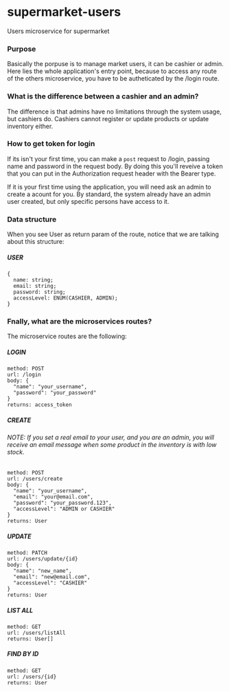 # supermarket-users
Users microservice for supermarket

### Purpose
Basically the porpuse is to manage market users, it can be cashier or admin.
Here lies the whole application's entry point, because to access any route of the others microservice, you have to be autheticated by the /login route.

### What is the difference between a cashier and an admin?
The difference is that admins have no limitations through the system usage, but cashiers do.
Cashiers cannot register or update products or update inventory either.

### How to get token for login
If its isn't your first time, you can make a ```post``` request to /login, passing name and password in the request body.
By doing this you'll reveive a token that you can put in the Authorization request header with the Bearer type.

If it is your first time using the application, you will need ask an admin to create a acount for you. By standard, the system already have
an admin user created, but only specific persons have access to it.

### Data structure
When you see User as return param of the route, notice that we are talking about this structure:

##### USER
```
{
  name: string;
  email: string;
  password: string;
  accessLevel: ENUM(CASHIER, ADMIN);
}
```

### Fnally, what are the microservices routes?
The microservice routes are the following:

##### LOGIN
```
method: POST
url: /login
body: {
  "name": "your_username",
  "password": "your_password"
}
returns: access_token
```


##### CREATE
###### *NOTE*: If you set a real email to your user, and you are an admin, you will receive an email message when some product in the inventory is with low stock.
```
method: POST
url: /users/create
body: {
  "name": "your_username",
  "email": "your@email.com",
  "password": "your_password.123",
  "accessLevel": "ADMIN or CASHIER"
}
returns: User
```

##### UPDATE
```
method: PATCH
url: /users/update/{id}
body: {
  "name": "new_name",
  "email": "new@email.com",
  "accessLevel": "CASHIER"
}
returns: User
```

##### LIST ALL
```
method: GET
url: /users/listAll
returns: User[]
```

##### FIND BY ID
```
method: GET
url: /users/{id}
returns: User
```
